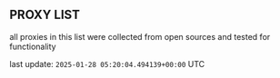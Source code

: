 ## PROXY LIST

all proxies in this list were collected from open sources and tested for functionality

last update: `2025-01-28 05:20:04.494139+00:00` UTC